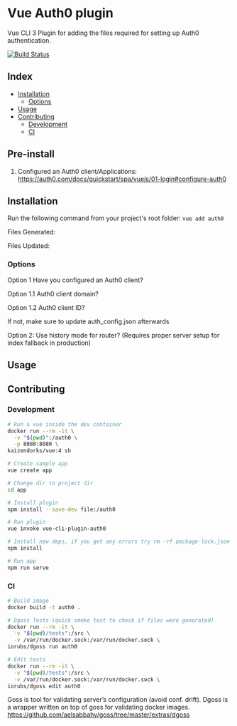 # Vue Auth0 plugin
Vue CLI 3 Plugin for adding the files required for setting up Auth0 authentication.

[![Build Status](https://travis-ci.org/kaizendorks/vue-cli-plugin-auth0.svg?branch=master)](https://travis-ci.org/kaizendorks/vue-cli-plugin-auth0)

## Index

- [Installation](#installation)
    - [Options](#options)
- [Usage](#usage)
- [Contributing](#contributing)
    - [Development](#development)
    - [CI](#ci)

## Pre-install

1. Configured an Auth0 client/Applications: <https://auth0.com/docs/quickstart/spa/vuejs/01-login#configure-auth0>


## Installation

Run the following command from your project's root folder: `vue add auth0`

Files Generated:

Files Updated:

### Options

Option 1 Have you configured an Auth0 client?

  Option 1.1 Auth0 client domain?

  Option 1.2 Auth0 client ID?

If not, make sure to update auth_config.json afterwards

Option 2: Use history mode for router? (Requires proper server setup for index fallback in production)

## Usage

## Contributing

### Development

``` bash
# Run a vue inside the dev container
docker run --rm -it \
  -v "$(pwd)":/auth0 \
  -p 8080:8080 \
kaizendorks/vue:4 sh

# Create sample app
vue create app

# Change dir to project dir
cd app

# Install plugin
npm install --save-dev file:/auth0

# Run plugin
vue invoke vue-cli-plugin-auth0

# Install new deps, if you get any errors try rm -rf package-lock.json
npm install

# Run app
npm run serve
```

### CI

``` bash
# Build image
docker build -t auth0 .

# Dgoss Tests (quick smoke test to check if files were generated)
docker run --rm -it \
  -v "$(pwd)/tests":/src \
  -v /var/run/docker.sock:/var/run/docker.sock \
iorubs/dgoss run auth0

# Edit tests
docker run --rm -it \
  -v "$(pwd)/tests":/src \
  -v /var/run/docker.sock:/var/run/docker.sock \
iorubs/dgoss edit auth0
```

Goss is tool for validating server’s configuration (avoid conf. drift). Dgoss is a wrapper written on top of goss for validating docker images.
https://github.com/aelsabbahy/goss/tree/master/extras/dgoss
